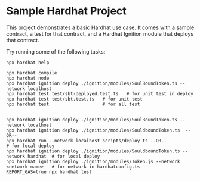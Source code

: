 # Sample Hardhat Project

This project demonstrates a basic Hardhat use case. It comes with a sample contract, a test for that contract, and a Hardhat Ignition module that deploys that contract.

Try running some of the following tasks:

```shell
npx hardhat help

npx hardhat compile 
npx hardhat node 
npx hardhat ignition deploy ./ignition/modules/SoulBoundToken.ts --network localhost
npx hardhat test test/sbt-deployed.test.ts   # for unit test in deploy
npx hardhat test test/sbt.test.ts   # for unit test
npx hardhat test                    # for all test


npx hardhat ignition deploy ./ignition/modules/SoulBoundToken.ts --network localhost
npx hardhat ignition deploy ./ignition/modules/SouldboundToken.ts  --OR-- 
npx hardhat run --network localhost scripts/deploy.ts --OR--              # for local deploy
npx hardhat ignition deploy ./ignition/modules/SouldboundToken.ts --network hardhat  # for local deploy
npx hardhat ignition deploy ./ignition/modules/Token.js --network <network-name>   # for network in hardhatconfig.ts
REPORT_GAS=true npx hardhat test
```
